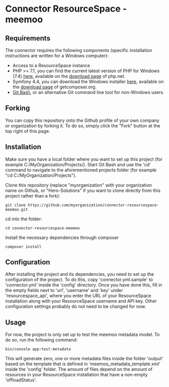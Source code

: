 # Connector ResourceSpace - meemoo

## Requirements

The connector requires the following components (specific installation instructions are written for a Windows computer):

* Access to a ResourceSpace instance
* PHP >= 7.1, you can find the current latest version of PHP for Windows (7.4) [here](https://windows.php.net/downloads/releases/php-7.4.11-Win32-vc15-x64.zip), available on the [download page](https://windows.php.net/download) of php.net.
* Symfony 4.4, you can download the Windows installer [here](https://getcomposer.org/Composer-Setup.exe), available on the [download page](https://getcomposer.org/download) of getcomposer.org.
* [Git Bash](https://git-scm.com/downloads), or an alternative Git command line tool for non-Windows users.

## Forking

You can copy this repository onto the Github profile of your own company or organization by forking it. To do so, simply click the "Fork" button at the top right of this page.

## Installation

Make sure you have a local folder where you want to set up this project (for example C:/MyOrganization/Projects/).
Start Git Bash and use the 'cd' command to navigate to the aforementioned projects folder (for example "cd C:/MyOrganization/Projects").

Clone this repository (replace "myorganization" with your organization name on Github, or "Hero-Solutions" if you want to clone directly from this project rather than a fork):
```
git clone https://github.com/myorganization/connector-resourcespace-meemoo.git
```
cd into the folder:
```
cd connector-resourcespace-meemoo
```
Install the necessary dependencies through composer
```
composer install
```

## Configuration

After installing the project and its dependencies, you need to set up the configuration of the project.
To do this, copy 'connector.yml.sample' to 'connector.yml' inside the 'config' directory.
Once you have done this, fill in the empty fields next to 'url', 'username' and 'key' under 'resourcespace_api', where you enter the URL of your ResourceSpace installation along with your ResourceSpace username and API key. Other configuration settings probably do not need to be changed for now.

## Usage

For now, the project is only set up to test the meemoo metadata model. To do so, run the following command:
```
bin/console app:test-metadata
```

This will generate zero, one or more metadata files inside the folder 'output' based on the template that is defined in 'meemoo_metadata_template.xml' inside the 'config' folder. The amount of files depend on the amount of resources in your ResourceSpace installation that have a non-empty 'offloadStatus'.
